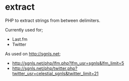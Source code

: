 # extract

PHP to extract strings from between delimiters.

Currently used for;

- Last.fm
- Twitter

As used on http://sgnls.net;

- http://sgnls.net/php/lfm.php?lfm_usr=sgnls&lfm_limit=5
- http://sgnls.net/php/twitter.php?twitter_usr=celestial_sgnls&twitter_limit=21
